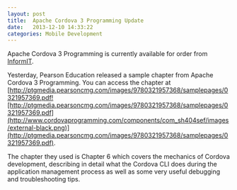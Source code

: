 ```yaml
---
layout: post
title:  Apache Cordova 3 Programming Update
date:   2013-12-10 14:33:22
categories: Mobile Development
---
```

Apache Cordova 3 Programming is currently available for order from [InformIT](http://www.informit.com/store/apache-cordova-3-programming-9780321957368).

Yesterday, Pearson Education released a sample chapter from Apache Cordova 3 Programming. You can access the chapter at [http://ptgmedia.pearsoncmg.com/images/9780321957368/samplepages/0321957369.pdf![http://ptgmedia.pearsoncmg.com/images/9780321957368/samplepages/0321957369.pdf](http://www.cordovaprogramming.com/components/com_sh404sef/images/external-black.png)](http://ptgmedia.pearsoncmg.com/images/9780321957368/samplepages/0321957369.pdf).

The chapter they used is Chapter 6 which covers the mechanics of Cordova development, describing in detail what the Cordova CLI does during the application management process as well as some very useful debugging and troubleshooting tips.